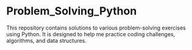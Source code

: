 # Problem_Solving_Python
This repository contains solutions to various problem-solving exercises using Python. It is designed to help me practice coding challenges, algorithms, and data structures.
